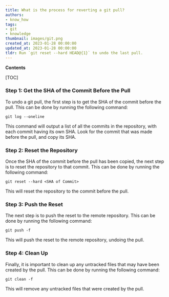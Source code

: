 ```yaml
---
title: What is the process for reverting a git pull?
authors:
- know_how
tags:
- git
- knowledge
thumbnail: images/git.png
created_at: 2023-01-28 00:00:00
updated_at: 2023-01-28 00:00:00
tldr: Run `git reset --hard HEAD@{1}` to undo the last pull.
---
```


**Contents**

[TOC]

### Step 1: Get the SHA of the Commit Before the Pull

To undo a git pull, the first step is to get the SHA of the commit before the pull. This can be done by running the following command:

`git log --oneline`

This command will output a list of all the commits in the repository, with each commit having its own SHA. Look for the commit that was made before the pull, and copy its SHA.

### Step 2: Reset the Repository

Once the SHA of the commit before the pull has been copied, the next step is to reset the repository to that commit. This can be done by running the following command:

`git reset --hard <SHA of Commit>`

This will reset the repository to the commit before the pull.

### Step 3: Push the Reset

The next step is to push the reset to the remote repository. This can be done by running the following command:

`git push -f`

This will push the reset to the remote repository, undoing the pull.

### Step 4: Clean Up

Finally, it is important to clean up any untracked files that may have been created by the pull. This can be done by running the following command:

`git clean -f`

This will remove any untracked files that were created by the pull.
